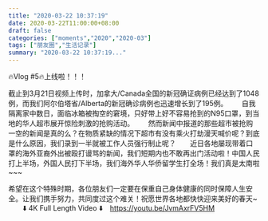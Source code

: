 ```yaml
---
title: "2020-03-22 10:37:19"
date: 2020-03-22T11:00:00+08:00
draft: false
categories: ["moments","2020","2020-03"]
tags: ["朋友圈","生活记录"]
summary: "2020-03-22 10:37:19..."
---
```


🔥Vlog #5🔥上线啦！！！

截止到3月21日视频上传时，加拿大/Canada全国的新冠确证病例已经达到了1048例，而我们阿尔伯塔省/Alberta的新冠确诊病例也迅速增长到了195例。⠀
⠀
自我隔离家中数日，面临冰箱被掏空的窘境，只好带上好不容易抢到的N95口罩，到当地的华人超市展开惊险刺激的抢购活动。⠀
⠀
然而新闻中报道的那些超市被抢购一空的新闻是真的么？在物质紧缺的情况下超市有没有乘火打劫漫天喊价呢？到底是什么原因，我们录到一半就被工作人员强行制止呢？⠀
⠀
近日各地屡现带着口罩的海外亚裔外出被殴打谩骂的新闻，我们短期内也不敢再出门活动啦！中国人民打上半场，外国人民打下半场，我们海外华人华侨留学生打全场！我们真是太南啦~~~ 

希望在这个特殊时期，各位朋友们一定要在保重自己身体健康的同时保障人生安全。让我们携手努力，共同度过这个难关！祝愿世界各地都快快迎来美好的春天~ ⠀
⠀
⬇️ 4K Full Length Video ⬇️⠀
https://youtu.be/JvmAxrFV5HM

